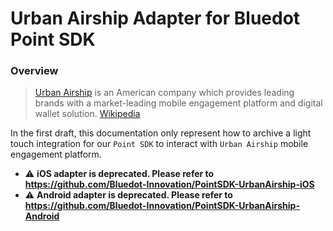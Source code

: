 # Urban Airship Adapter for Bluedot Point SDK
### Overview
> [ Urban Airship](https://www.urbanairship.com/) is an American company which provides leading brands with a market-leading mobile engagement platform and digital wallet solution. [Wikipedia](https://en.wikipedia.org/wiki/Urban_Airship)

In the first draft, this documentation only represent how to archive a light touch integration for our `Point SDK` to interact with `Urban Airship` mobile engagement platform.

- ⚠️ __iOS adapter is deprecated. Please refer to https://github.com/Bluedot-Innovation/PointSDK-UrbanAirship-iOS__  
- ⚠️ __Android adapter is deprecated. Please refer to https://github.com/Bluedot-Innovation/PointSDK-UrbanAirship-Android__
